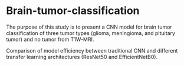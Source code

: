 # Brain-tumor-classification

The purpose of this study is to present a CNN model for brain tumor classification of three tumor types (glioma, meningioma, and pituitary tumor) and no tumor from T1W-MRI.

Comparison of model efficiency between traditional CNN and different transfer learning architectures (ResNet50 and EfficientNetB0).

